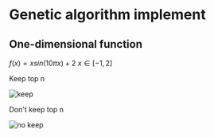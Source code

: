 # Genetic algorithm implement

## One-dimensional function

$f(x) = xsin(10\pi x) + 2$                 $x \in [-1, 2]$



Keep top n

![keep]()



Don't keep top n

![no keep]()